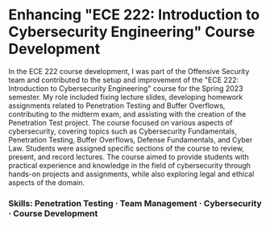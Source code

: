 # Enhancing "ECE 222: Introduction to Cybersecurity Engineering" Course Development

In the ECE 222 course development, I was part of the Offensive Security team and contributed to the setup and improvement of the "ECE 222: Introduction to Cybersecurity Engineering" course for the Spring 2023 semester. My role included fixing lecture slides, developing homework assignments related to Penetration Testing and Buffer Overflows, contributing to the midterm exam, and assisting with the creation of the Penetration Test project. The course focused on various aspects of cybersecurity, covering topics such as Cybersecurity Fundamentals, Penetration Testing, Buffer Overflows, Defense Fundamentals, and Cyber Law. Students were assigned specific sections of the course to review, present, and record lectures. The course aimed to provide students with practical experience and knowledge in the field of cybersecurity through hands-on projects and assignments, while also exploring legal and ethical aspects of the domain.

### Skills: Penetration Testing · Team Management · Cybersecurity · Course Development
